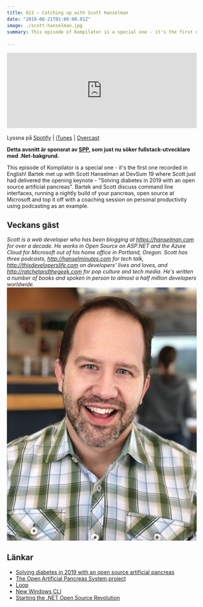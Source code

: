 ```yaml
---
title: 013 – Catching up with Scott Hanselman
date: "2019-08-21T01:00:00.01Z"
image: ./scott-hanselman.jpg
summary: This episode of Kompilator is a special one - it's the first one recorded in English!  Bartek met up with Scott Hanselman at DevSum 19 where Scott just had delivered the opening keynote - "Solving diabetes in 2019 with an open source artificial pancreas". Bartek and Scott discuss command line interfaces, running a nightly build of your pancreas, open source at Microsoft and top it off with a coaching session on personal productivity using podcasting as an example.

---
```


<iframe height="200px" width="100%" frameborder="no" scrolling="no" seamless src="https://player.simplecast.com/ef1cb91d-1a6d-4019-8549-e1fc0a2aa746?dark=false"></iframe>

Lyssna på [Spotify](https://open.spotify.com/episode/7dZj93OTCPk0mhBIiycpBX) | [iTunes](https://podcasts.apple.com/se/podcast/013-catching-up-with-scott-hanselman/id1455198510?i=1000447397634&l=en) | [Overcast](https://overcast.fm/+RBmmqPkQk)

**Detta avsnitt är sponsrat av [SPP](https://kompilator.se/spp), som just nu söker fullstack-utvecklare med .Net-bakgrund.** 

This episode of Kompilator is a special one - it's the first one recorded in English!  Bartek met up with Scott Hanselman at DevSum 19 where Scott just had delivered the opening keynote - "Solving diabetes in 2019 with an open source artificial pancreas". Bartek and Scott discuss command line interfaces, running a nightly build of your pancreas, open source at Microsoft and top it off with a coaching session on personal productivity using podcasting as an example.

## Veckans gäst
_Scott is a web developer who has been blogging at https://hanselman.com for over a decade. He works in Open Source on ASP.NET and the Azure Cloud for Microsoft out of his home office in Portland, Oregon. Scott has three podcasts, http://hanselminutes.com for tech talk, http://thisdeveloperslife.com on developers' lives and loves, and http://ratchetandthegeek.com for pop culture and tech media. He's written a number of books and spoken in person to almost a half million developers worldwide._
![Bild på Scott Hanselman](./scott-hanselman.jpg)


## Länkar
* [Solving diabetes in 2019 with an open source artificial pancreas](https://www.youtube.com/watch?v=kv2S2f_C37A)
* [The Open Artificial Pancreas System project](https://openaps.org)
* [Loop](https://loopkit.github.io/loopdocs/)
* [New Windows CLI](https://devblogs.microsoft.com/commandline/introducing-windows-terminal/)
* [Starting the .NET Open Source Revolution](https://medium.com/microsoft-open-source-stories/starting-the-net-open-source-revolution-e0268b02ac8a)
